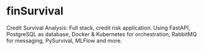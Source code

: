 # finSurvival
Credit Survival Analysis: Full stack, credit risk application. Using FastAPI, PostgreSQL as database, Docker &amp; Kubernetes for orchestration, RabbitMQ for messaging, PySurvival, MLFlow and more.
